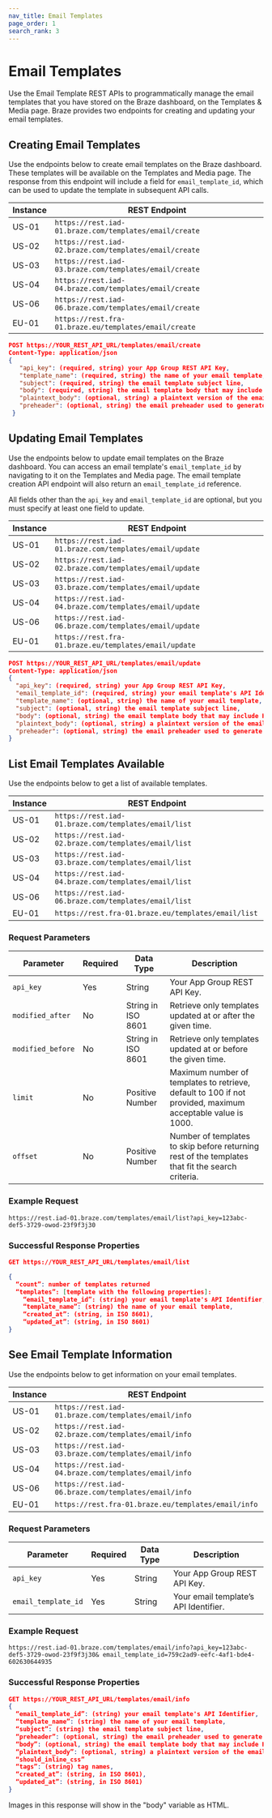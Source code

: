 ```yaml
---
nav_title: Email Templates
page_order: 1
search_rank: 3
---
```


# Email Templates

Use the Email Template REST APIs to programmatically manage the email templates that you have stored on the Braze dashboard, on the Templates & Media page. Braze provides two endpoints for creating and updating your email templates.

## Creating Email Templates

Use the endpoints below to create email templates on the Braze dashboard. These templates will be available on the Templates and Media page. The response from this endpoint will include a field for `email_template_id`, which can be used to update the template in subsequent API calls.

Instance  | REST Endpoint
----------|------------------------------------------------
US-01 | `https://rest.iad-01.braze.com/templates/email/create`
US-02 | `https://rest.iad-02.braze.com/templates/email/create`
US-03 | `https://rest.iad-03.braze.com/templates/email/create`
US-04 | `https://rest.iad-04.braze.com/templates/email/create`
US-06 | `https://rest.iad-06.braze.com/templates/email/create`
EU-01 | `https://rest.fra-01.braze.eu/templates/email/create`

```json
POST https://YOUR_REST_API_URL/templates/email/create
Content-Type: application/json
{
   "api_key": (required, string) your App Group REST API Key,
   "template_name": (required, string) the name of your email template,
   "subject": (required, string) the email template subject line,
   "body": (required, string) the email template body that may include HTML,
   "plaintext_body": (optional, string) a plaintext version of the email template body,
   "preheader": (optional, string) the email preheader used to generate previews in some clients
 }
```

## Updating Email Templates

Use the endpoints below to update email templates on the Braze dashboard. You can access an email template's `email_template_id` by navigating to it on the Templates and Media page. The email template creation API endpoint will also return an `email_template_id` reference.

All fields other than the `api_key` and `email_template_id` are optional, but you must specify at least one field to update.

Instance  | REST Endpoint
----------|------------------------------------------------
US-01 | `https://rest.iad-01.braze.com/templates/email/update`
US-02 | `https://rest.iad-02.braze.com/templates/email/update`
US-03 | `https://rest.iad-03.braze.com/templates/email/update`
US-04 | `https://rest.iad-04.braze.com/templates/email/update`
US-06 | `https://rest.iad-06.braze.com/templates/email/update`
EU-01 | `https://rest.fra-01.braze.eu/templates/email/update`

```json
POST https://YOUR_REST_API_URL/templates/email/update
Content-Type: application/json
{
  "api_key": (required, string) your App Group REST API Key,
  "email_template_id": (required, string) your email template's API Identifier,
  "template_name": (optional, string) the name of your email template,
  "subject": (optional, string) the email template subject line,
  "body": (optional, string) the email template body that may include HTML,
  "plaintext_body": (optional, string) a plaintext version of the email template body,
  "preheader": (optional, string) the email preheader used to generate previews in some clients
}
```

## List Email Templates Available

Use the endpoints below to get a list of available templates.

Instance  | REST Endpoint
----------|------------------------------------------------
US-01 | `https://rest.iad-01.braze.com/templates/email/list`
US-02 | `https://rest.iad-02.braze.com/templates/email/list`
US-03 | `https://rest.iad-03.braze.com/templates/email/list`
US-04 | `https://rest.iad-04.braze.com/templates/email/list`
US-06 | `https://rest.iad-06.braze.com/templates/email/list`
EU-01 | `https://rest.fra-01.braze.eu/templates/email/list`

### Request Parameters

| Parameter | Required | Data Type | Description |
|---|---|---|---|
| `api_key`  | Yes | String | Your App Group REST API Key. |
| `modified_after`  | No | String in ISO 8601 | Retrieve only templates updated at or after the given time. |
| `modified_before`  |  No | String in ISO 8601 | Retrieve only templates updated at or before the given time. |
| `limit` | No | Positive Number | Maximum number of templates to retrieve, default to 100 if not provided, maximum acceptable value is 1000. |
| `offset`  |  No | Positive Number | Number of templates to skip before returning rest of the templates that fit the search criteria. |

### Example Request

```
https://rest.iad-01.braze.com/templates/email/list?api_key=123abc-def5-3729-owod-23f9f3j30
```

### Successful Response Properties

```json
GET https://YOUR_REST_API_URL/templates/email/list

{
  “count”: number of templates returned
  “templates”: [template with the following properties]:
    “email_template_id”: (string) your email template's API Identifier,
    “template_name”: (string) the name of your email template,
    “created_at”: (string, in ISO 8601),
    “updated_at”: (string, in ISO 8601)
}
```

## See Email Template Information

Use the endpoints below to get information on your email templates.

Instance  | REST Endpoint
----------|------------------------------------------------
US-01 | `https://rest.iad-01.braze.com/templates/email/info`
US-02 | `https://rest.iad-02.braze.com/templates/email/info`
US-03 | `https://rest.iad-03.braze.com/templates/email/info`
US-04 | `https://rest.iad-04.braze.com/templates/email/info`
US-06 | `https://rest.iad-06.braze.com/templates/email/info`
EU-01 | `https://rest.fra-01.braze.eu/templates/email/info`

### Request Parameters

| Parameter | Required | Data Type | Description |
|---|---|---|---|
| `api_key`  | Yes | String | Your App Group REST API Key. |
| `email_template_id`  | Yes | String | Your email template’s API Identifier. |

### Example Request

```
https://rest.iad-01.braze.com/templates/email/info?api_key=123abc-def5-3729-owod-23f9f3j30& email_template_id=759c2ad9-eefc-4af1-bde4-602630644935
```

### Successful Response Properties

```json
GET https://YOUR_REST_API_URL/templates/email/info
{
  “email_template_id”: (string) your email template's API Identifier,
  “template_name”: (string) the name of your email template,
  “subject”: (string) the email template subject line,
  “preheader”: (optional, string) the email preheader used to generate previews in some clients),
  “body”: (optional, string) the email template body that may include HTML,
  “plaintext_body”: (optional, string) a plaintext version of the email template body,
  “should_inline_css”
  “tags”: (string) tag names,
  “created_at”: (string, in ISO 8601),
  “updated_at”: (string, in ISO 8601)
}
```

Images in this response will show in the "body" variable as HTML.
